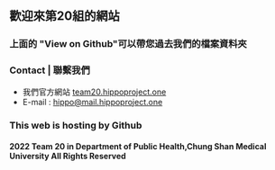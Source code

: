 ## 歡迎來第20組的網站

### 上面的 "View on Github"可以帶您過去我們的檔案資料夾









### Contact | 聯繫我們
- 我們官方網站 [team20.hippoproject.one](https://team20.hippoproject.one)
- E-mail : hippo@mail.hippoproject.one


### This web is hosting by Github  
#### 2022 Team 20 in Department of Public Health,Chung Shan Medical University All Rights Reserved

